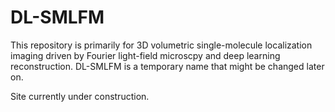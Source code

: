 # DL-SMLFM
This repository is primarily for 3D volumetric single-molecule localization imaging driven by Fourier light-field microscpy and deep learning reconstruction. DL-SMLFM is a temporary name that might be changed later on.

Site currently under construction.
